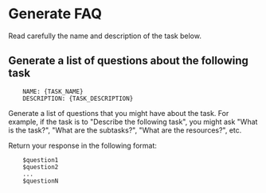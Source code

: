 # Generate FAQ

Read carefully the name and description of the task below. 

## Generate a list of questions about the following task

```plaintext
    NAME: {TASK_NAME} 
    DESCRIPTION: {TASK_DESCRIPTION}
```

Generate a list of questions that you might have about the task. For example, if the task is to "Describe the following task", you might ask "What is the task?", "What are the subtasks?", "What are the resources?", etc.

Return your response in the following format:

```plaintext
    $question1
    $question2
    ...
    $questionN
```
